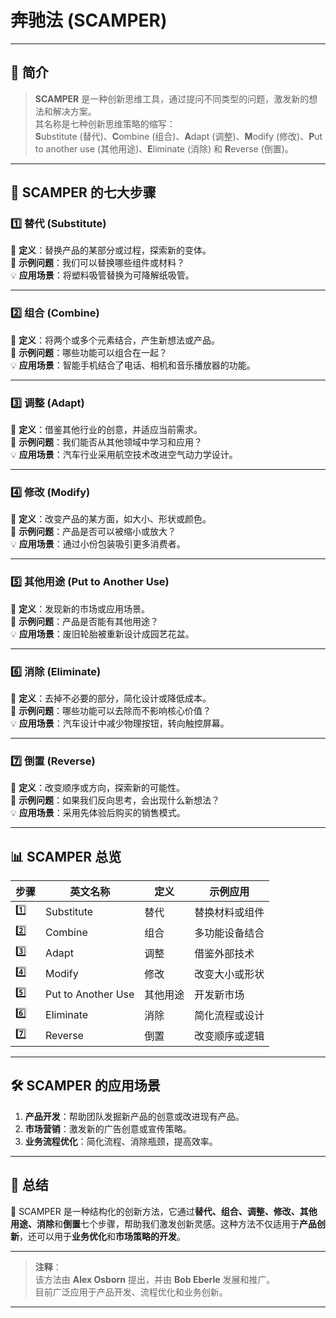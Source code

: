 #  奔驰法 (SCAMPER)

---

## 📝 简介

> **SCAMPER** 是一种创新思维工具，通过提问不同类型的问题，激发新的想法和解决方案。  
> 其名称是七种创新思维策略的缩写：  
> **S**ubstitute (替代)、**C**ombine (组合)、**A**dapt (调整)、**M**odify (修改)、**P**ut to another use (其他用途)、**E**liminate (消除) 和 **R**everse (倒置)。

---

## 🌟 SCAMPER 的七大步骤

### 1️⃣ 替代 (Substitute)
🔄 **定义**：替换产品的某部分或过程，探索新的变体。  
📌 **示例问题**：我们可以替换哪些组件或材料？  
💡 **应用场景**：将塑料吸管替换为可降解纸吸管。

---

### 2️⃣ 组合 (Combine)
🔄 **定义**：将两个或多个元素结合，产生新想法或产品。  
📌 **示例问题**：哪些功能可以组合在一起？  
💡 **应用场景**：智能手机结合了电话、相机和音乐播放器的功能。

---

### 3️⃣ 调整 (Adapt)
🔄 **定义**：借鉴其他行业的创意，并适应当前需求。  
📌 **示例问题**：我们能否从其他领域中学习和应用？  
💡 **应用场景**：汽车行业采用航空技术改进空气动力学设计。

---

### 4️⃣ 修改 (Modify)
🔄 **定义**：改变产品的某方面，如大小、形状或颜色。  
📌 **示例问题**：产品是否可以被缩小或放大？  
💡 **应用场景**：通过小份包装吸引更多消费者。

---

### 5️⃣ 其他用途 (Put to Another Use)
🔄 **定义**：发现新的市场或应用场景。  
📌 **示例问题**：产品是否能有其他用途？  
💡 **应用场景**：废旧轮胎被重新设计成园艺花盆。

---

### 6️⃣ 消除 (Eliminate)
🔄 **定义**：去掉不必要的部分，简化设计或降低成本。  
📌 **示例问题**：哪些功能可以去除而不影响核心价值？  
💡 **应用场景**：汽车设计中减少物理按钮，转向触控屏幕。

---

### 7️⃣ 倒置 (Reverse)
🔄 **定义**：改变顺序或方向，探索新的可能性。  
📌 **示例问题**：如果我们反向思考，会出现什么新想法？  
💡 **应用场景**：采用先体验后购买的销售模式。

---

## 📊 SCAMPER 总览

| 步骤 | 英文名称 | 定义 | 示例应用 |
|------|----------|------|----------|
| 1️⃣ | Substitute | 替代 | 替换材料或组件 |
| 2️⃣ | Combine | 组合 | 多功能设备结合 |
| 3️⃣ | Adapt | 调整 | 借鉴外部技术 |
| 4️⃣ | Modify | 修改 | 改变大小或形状 |
| 5️⃣ | Put to Another Use | 其他用途 | 开发新市场 |
| 6️⃣ | Eliminate | 消除 | 简化流程或设计 |
| 7️⃣ | Reverse | 倒置 | 改变顺序或逻辑 |

---

## 🛠️ SCAMPER 的应用场景

1. **产品开发**：帮助团队发掘新产品的创意或改进现有产品。
2. **市场营销**：激发新的广告创意或宣传策略。
3. **业务流程优化**：简化流程、消除瓶颈，提高效率。

---

## 🏁 总结

🚀 SCAMPER 是一种结构化的创新方法，它通过**替代、组合、调整、修改、其他用途、消除**和**倒置**七个步骤，帮助我们激发创新灵感。这种方法不仅适用于**产品创新**，还可以用于**业务优化**和**市场策略的开发**。

---

> **注释**：  
> 该方法由 **Alex Osborn** 提出，并由 **Bob Eberle** 发展和推广。  
> 目前广泛应用于产品开发、流程优化和业务创新。

---